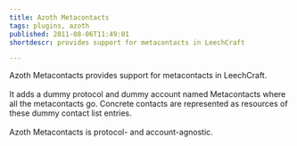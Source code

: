 ```yaml
---
title: Azoth Metacontacts
tags: plugins, azoth
published: 2011-08-06T11:49:01
shortdescr: provides support for metacontacts in LeechCraft

---
```


Azoth Metacontacts provides support for metacontacts in LeechCraft.\
\
It adds a dummy protocol and dummy account named Metacontacts where all
the metacontacts go. Concrete contacts are represented as resources of
these dummy contact list entries.\
\
Azoth Metacontacts is protocol- and account-agnostic.